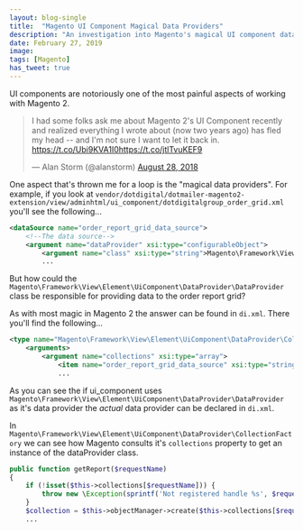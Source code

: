 ```yaml
---
layout: blog-single
title:  "Magento UI Component Magical Data Providers"
description: "An investigation into Magento's magical UI component data provider resolution"
date: February 27, 2019
image:
tags: [Magento]
has_tweet: true
---
```


UI components are notoriously one of the most painful aspects of working with Magento 2.

<blockquote class="twitter-tweet"><p lang="en" dir="ltr">I had some folks ask me about Magento 2&#39;s UI Component recently and realized everything I wrote about (now two years ago) has fled my head -- and I&#39;m not sure I want to let it back in. <a href="https://t.co/Ubi9KVA1I0">https://t.co/Ubi9KVA1I0</a><a href="https://t.co/jtlTvuKEF9">https://t.co/jtlTvuKEF9</a></p>&mdash; Alan Storm (@alanstorm) <a href="https://twitter.com/alanstorm/status/1034565823552266240?ref_src=twsrc%5Etfw">August 28, 2018</a></blockquote>

One aspect that's thrown me for a loop is the "magical data providers". For example, if you look at `vendor/dotdigital/dotmailer-magento2-extension/view/adminhtml/ui_component/dotdigitalgroup_order_grid.xml` you'll see the following...

```xml
<dataSource name="order_report_grid_data_source">
    <!--The data source-->
    <argument name="dataProvider" xsi:type="configurableObject">
        <argument name="class" xsi:type="string">Magento\Framework\View\Element\UiComponent\DataProvider\DataProvider</argument>
        ...
```

But how could the `Magento\Framework\View\Element\UiComponent\DataProvider\DataProvider` class be responsible for providing data to the order report grid?

<!-- excerpt_separator -->

As with most magic in Magento 2 the answer can be found in `di.xml`. There you'll find the following...

```xml
<type name="Magento\Framework\View\Element\UiComponent\DataProvider\CollectionFactory">
    <arguments>
        <argument name="collections" xsi:type="array">
            <item name="order_report_grid_data_source" xsi:type="string">Dotdigitalgroup\Email\Ui\Model\ResourceModel\Order\Collection</item>
            ...
```

As you can see the if ui_component uses `Magento\Framework\View\Element\UiComponent\DataProvider\DataProvider` as it's data provider the _actual_ data provider can be declared in `di.xml`.

In `Magento\Framework\View\Element\UiComponent\DataProvider\CollectionFactory` we can see how Magento consults it's `collections` property to get an instance of the dataProvider class.

```php
public function getReport($requestName)
{
    if (!isset($this->collections[$requestName])) {
        throw new \Exception(sprintf('Not registered handle %s', $requestName));
    }
    $collection = $this->objectManager->create($this->collections[$requestName]);
    ...
```